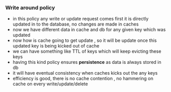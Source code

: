 ### Write around policy
- in this policy any write or update request comes first it is directly updated in to the database, no changes are made in caches
- now we have different data in cache and db for any given key which was updated
- now how is cache going to get update , so it will be update once this updated key is being kicked out of cache
- we can have something like TTL of keys which will keep evicting these keys
- having this kind policy ensures **persistence** as data is always stored in db
- it will have eventual consistency when caches kicks out the any keys
- efficiency is good, there is no cache contention , no hammering on cache on every write/update/delete
